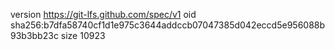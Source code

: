 version https://git-lfs.github.com/spec/v1
oid sha256:b7dfa58740cf1d1e975c3644addccb07047385d042eccd5e956088b93b3bb23c
size 10923

